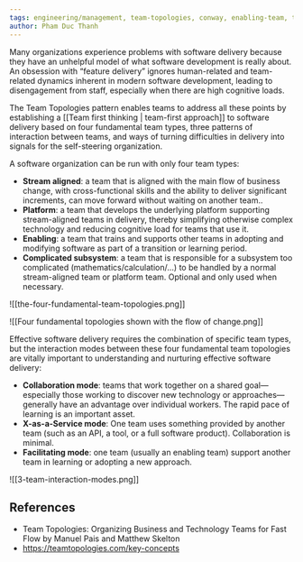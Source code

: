 ```yaml
---
tags: engineering/management, team-topologies, conway, enabling-team, team-design, team-structure
author: Pham Duc Thanh
---
```


Many organizations experience problems with software delivery because they have an unhelpful model of what software development is really about. An obsession with “feature delivery” ignores human-related and team-related dynamics inherent in modern software development, leading to disengagement from staff, especially when there are high cognitive loads.

The Team Topologies pattern enables teams to address all these points by establishing a [[Team first thinking | team-first approach]] to software delivery based on four fundamental team types, three patterns of interaction between teams, and ways of turning difficulties in delivery into signals for the self-steering organization.

A software organization can be run with only four team types:

- **Stream aligned**: a team that is aligned with the main flow of business change, with cross-functional skills and the ability to deliver significant increments, can move forward without waiting on another team..
- **Platform**: a team that develops the underlying platform supporting stream-aligned teams in delivery, thereby simplifying otherwise complex technology and reducing cognitive load for teams that use it.
- **Enabling**: a team that trains and supports other teams in adopting and modifying software as part of a transition or learning period.
- **Complicated subsystem**: a team that is responsible for a subsystem too complicated (mathematics/calculation/...) to be handled by a normal stream-aligned team or platform team. Optional and only used when necessary.

![[the-four-fundamental-team-topologies.png]]

![[Four fundamental topologies shown with the flow of change.png]]

Effective software delivery requires the combination of specific team types, but the interaction modes between these four fundamental team topologies are vitally important to understanding and nurturing effective software delivery:

- **Collaboration mode**: teams that work together on a shared goal—especially those working to discover new technology or approaches—generally have an advantage over individual workers. The rapid pace of learning is an important asset.
- **X-as-a-Service mode**: One team uses something provided by another team (such as an API, a tool, or a full software product). Collaboration is minimal.
- **Facilitating mode**: one team (usually an enabling team) support another team in learning or adopting a new approach.

![[3-team-interaction-modes.png]]

## References

- Team Topologies: Organizing Business and Technology Teams for Fast Flow by Manuel Pais and Matthew Skelton
- https://teamtopologies.com/key-concepts
